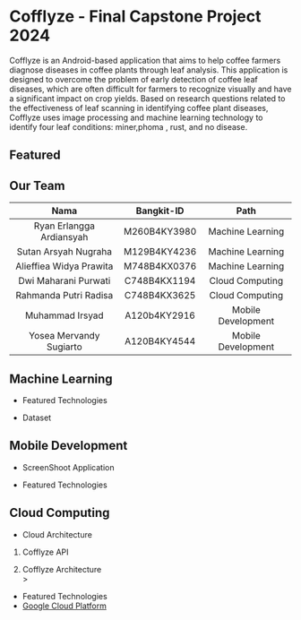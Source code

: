 # Cofflyze - Final Capstone Project 2024
Cofflyze is an Android-based application that aims to help coffee farmers diagnose diseases in coffee plants through leaf analysis. This application is designed to overcome the problem of early detection of coffee leaf diseases, which are often difficult for farmers to recognize visually and have a significant impact on crop yields. Based on research questions related to the effectiveness of leaf scanning in identifying coffee plant diseases, Cofflyze uses image processing and machine learning technology to identify four leaf conditions: miner,phoma , rust, and no disease.

## Featured 

## Our Team

|          Nama         | Bangkit-ID |       Path       |
|:---------------------:|:----------:|:----------------:|
|  Ryan Erlangga Ardiansyah  |  M260B4KY3980  | Machine Learning |
|  Sutan Arsyah Nugraha  |  M129B4KY4236  | Machine Learning |
|   Alieffiea Widya Prawita    |  M748B4KX0376  |   Machine Learning |
|  Dwi Maharani Purwati  |  C748B4KX1194  |  Cloud Computing |
|    Rahmanda Putri Radisa     |  C748B4KX3625  |      Cloud Computing     |
|    Muhammad Irsyad      |  A120b4KY2916  |      Mobile Development    |
|    Yosea Mervandy Sugiarto      |  A120B4KY4544  |      Mobile Development    |

## Machine Learning
* Featured Technologies
  
* Dataset
  

## Mobile Development
* ScreenShoot Application

* Featured Technologies


## Cloud Computing
* Cloud Architecture
1. Cofflyze API <br>

2. Cofflyze Architecture <br>>

* Featured Technologies
* [Google Cloud Platform](https://cloud.google.com/)
